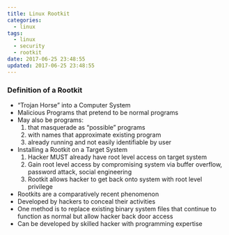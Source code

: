 ```yaml
---
title: Linux Rootkit
categories:
  - linux
tags:
  - linux
  - security
  - rootkit
date: 2017-06-25 23:48:55
updated: 2017-06-25 23:48:55
---
```


### Definition of a Rootkit
- “Trojan Horse” into a Computer System
- Malicious Programs that pretend to be normal programs
- May also be programs:
  1. that masquerade as “possible” programs
  2. with names that approximate existing program
  3. already running and not easily identifiable by user
- Installing a Rootkit on a Target System
  1. Hacker MUST already have root level access on target system
  2. Gain root level access by compromising system via buffer overflow, password attack, social engineering
  3. Rootkit allows hacker to get back onto system with root level privilege
- Rootkits are a comparatively recent phenomenon
- Developed by hackers to conceal their activities
- One method is to replace existing binary system files that continue to function as normal but allow hacker back door access
- Can be developed by skilled hacker with programming expertise

